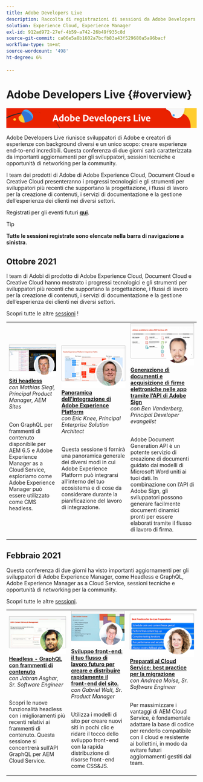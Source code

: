 ```yaml
---
title: Adobe Developers Live
description: Raccolta di registrazioni di sessioni da Adobe Developers Live
solution: Experience Cloud, Experience Manager
exl-id: 912ad972-27ef-4b59-a742-26b49f935c8d
source-git-commit: ca06e5a8b1602a7bcfb83a43f529680a5a96bacf
workflow-type: tm+mt
source-wordcount: '498'
ht-degree: 6%

---
```


# Adobe Developers Live {#overview}

<img alt="Adobe Developers Live" src="assets/adl.png" />

Adobe Developers Live riunisce sviluppatori di Adobe e creatori di esperienze con background diversi e un unico scopo: creare esperienze end-to-end incredibili. Questa conferenza di due giorni sarà caratterizzata da importanti aggiornamenti per gli sviluppatori, sessioni tecniche e opportunità di networking per la community.

I team dei prodotti di Adobe di Adobe Experience Cloud, Document Cloud e Creative Cloud presenteranno i progressi tecnologici e gli strumenti per sviluppatori più recenti che supportano la progettazione, i flussi di lavoro per la creazione di contenuti, i servizi di documentazione e la gestione dell’esperienza dei clienti nei diversi settori.

Registrati per gli eventi futuri **[qui](https://developerevents.adobe.com/)**.

>[!TIP]
>
>**Tutte le sessioni registrate sono elencate nella barra di navigazione a sinistra**.

## Ottobre 2021

I team di Adobi di prodotto di Adobe Experience Cloud, Document Cloud e Creative Cloud hanno mostrato i progressi tecnologici e gli strumenti per sviluppatori più recenti che supportano la progettazione, i flussi di lavoro per la creazione di contenuti, i servizi di documentazione e la gestione dell’esperienza dei clienti nei diversi settori.

Scopri tutte le altre [sessioni](2021/october/overview.md) !

<table>
  <tr>
   <td>
      <a href="2021/october/headless.md">
      <img alt="Siti headless" src="assets/mathias.png"/>
      </a>
      <div>
         <a href="2021/october/headless.md"><strong>Siti headless</strong></a>         
         <br/><em>con Mathias Siegl, Principal Product Manager, AEM Sites</em>
      </div>
      <p>
        <br/>
         Con GraphQL per frammenti di contenuto disponibile per AEM 6.5 e Adobe Experience Manager as a Cloud Service, esploriamo come Adobe Experience Manager può essere utilizzato come CMS headless.
      </p>
     </td>   
     <td>
      <a href="2021/october/aep-integration.md">
      <img alt="Panoramica dell’integrazione di Adobe Experience Platform" src="assets/eric.png"/>
      </a>
      <div>
         <a href="2021/october/aep-integration.md"><strong>Panoramica dell’integrazione di Adobe Experience Platform</strong></a>
         <br/><em>con Eric Knee, Principal Enterprise Solution Architect</em>
      </div>
      <p>
        <br/>
         Questa sessione ti fornirà una panoramica generale dei diversi modi in cui Adobe Experience Platform può integrarsi all’interno del tuo ecosistema e di cose da considerare durante la pianificazione del lavoro di integrazione.
      </p>
   </td>
   </td>
     <td>
      <a href="2021/october/pdf-services-api.md">
      <img alt="Generazione di documenti e acquisizione di firme elettroniche nelle app tramite l’API di Adobe Sign" src="assets/ben.png"/>
      </a>
      <div>
         <a href="2021/october/pdf-services-api.md"><strong>Generazione di documenti e acquisizione di firme elettroniche nelle app tramite l’API di Adobe Sign</strong></a>
         <br/><em>con Ben Vanderberg, Principal Developer evangelist</em>
      </div>
      <p>
        <br/>
         Adobe Document Generation API è un potente servizio di creazione di documenti guidato dai modelli di Microsoft Word uniti ai tuoi dati. In combinazione con l’API di Adobe Sign, gli sviluppatori possono generare facilmente documenti dinamici pronti per essere elaborati tramite il flusso di lavoro di firma.
      </p>
   </td> 
  </tr>
</table>

## Febbraio 2021

Questa conferenza di due giorni ha visto importanti aggiornamenti per gli sviluppatori di Adobe Experience Manager, come Headless e GraphQL, Adobe Experience Manager as a Cloud Service, sessioni tecniche e opportunità di networking per la community.

Scopri tutte le altre [sessioni](2021/february/overview.md).

<table>
  <tr>
   <td>
      <a href="2021/february/headless-graphql-content-fragments.md">
      <img alt="Headless - GraphQL con frammenti di contenuto" src="assets/jabran.png"/>
      </a>
      <div>
         <a href="2021/february/headless-graphql-content-fragments.md"><strong>Headless - GraphQL con frammenti di contenuto</strong></a>         
         <br/><em>con Jabran Asghar, Sr. Software Engineer</em>
      </div>
      <p>
        <br/>
         Scopri le nuove funzionalità headless con i miglioramenti più recenti relativi ai frammenti di contenuto. Questa sessione si concentrerà sull’API GraphQL per AEM Cloud Service.
      </p>
     </td>   
     <td>
      <a href="2021/february/rapid-frontend-devlopment.md">
      <img alt="Sviluppo front-end: il tuo flusso di lavoro futuro per creare e distribuire rapidamente il front-end del sito." src="assets/gabriel.png"/>
      </a>
      <div>
         <a href="2021/february/rapid-frontend-devlopment.md"><strong>Sviluppo front-end: il tuo flusso di lavoro futuro per creare e distribuire rapidamente il front-end del sito.</strong></a>
         <br/><em>con Gabriel Walt, Sr. Product Manager</em>
      </div>
      <p>
        <br/>
         Utilizza i modelli di sito per creare nuovi siti in pochi clic e ridare il tocco dello sviluppo front-end con la rapida distribuzione di risorse front-end come CSS&amp;JS.
      </p>
   </td>
   </td>
     <td>
      <a href="2021/february/get-ready-aem-cloud.md">
      <img alt="Preparati al Cloud Service: best practice per la migrazione" src="assets/andreea.png"/>
      </a>
      <div>
         <a href="2021/february/get-ready-aem-cloud.md"><strong>Preparati al Cloud Service: best practice per la migrazione</strong></a>
         <br/><em>con Andreea Moise, Sr. Software Engineer</em>
      </div>
      <p>
        <br/>
         Per massimizzare i vantaggi di AEM Cloud Service, è fondamentale adattare la base di codice per renderlo compatibile con il cloud e resistente ai bollettini, in modo da evitare futuri aggiornamenti gestiti dal team.
      </p>
   </td>
  </tr>
</table>
